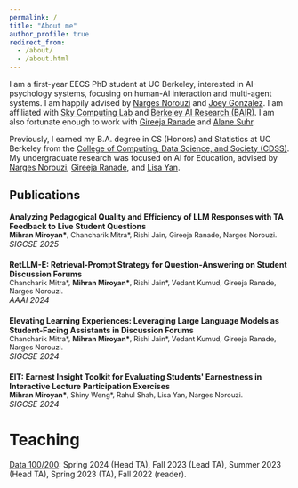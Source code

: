 ```yaml
---
permalink: /
title: "About me"
author_profile: true
redirect_from: 
  - /about/
  - /about.html
---
```


I am a first-year EECS PhD student at UC Berkeley, interested in AI-psychology systems, focusing on human-AI interaction and multi-agent systems. I am happily advised by [Narges Norouzi](https://nargesnorouzi.me/) and [Joey Gonzalez](https://people.eecs.berkeley.edu/~jegonzal/). I am affiliated with [Sky Computing Lab](https://sky.cs.berkeley.edu/) and [Berkeley AI Research (BAIR)](https://bair.berkeley.edu/). I am also fortunate enough to work with [Gireeja Ranade](https://people.eecs.berkeley.edu/~gireeja/) and [Alane Suhr](https://www.alanesuhr.com/).

Previously, I earned my B.A. degree in CS (Honors) and Statistics at UC Berkeley from the [College of Computing, Data Science, and Society (CDSS)](https://cdss.berkeley.edu/). My undergraduate research was focused on AI for Education, advised by [Narges Norouzi](https://nargesnorouzi.me/), [Gireeja Ranade](https://people.eecs.berkeley.edu/~gireeja/), and [Lisa Yan](https://www2.eecs.berkeley.edu/Faculty/Homepages/yanlisa.html).

<h2>Publications</h2>

<div style="margin-bottom: 20px;">
  <strong>Analyzing Pedagogical Quality and Efficiency of LLM Responses with TA Feedback to Live Student Questions</strong><br>
  <span style="font-size: 0.9em;"><strong>Mihran Miroyan*</strong>, Chancharik Mitra*, Rishi Jain, Gireeja Ranade, Narges Norouzi.</span><br>
  <em>SIGCSE 2025</em>
</div>

<div style="margin-bottom: 20px;">
  <a href="https://dl.acm.org/doi/10.1145/3626252.3630838" target="_blank" style="text-decoration: none;">
    <strong>RetLLM-E: Retrieval-Prompt Strategy for Question-Answering on Student Discussion Forums</strong>
  </a><br>
  <span style="font-size: 0.9em;">Chancharik Mitra*, <strong>Mihran Miroyan*</strong>, Rishi Jain*, Vedant Kumud, Gireeja Ranade, Narges Norouzi.</span><br>
  <em>AAAI 2024</em>
</div>

<div style="margin-bottom: 20px;">
  <a href="https://dl.acm.org/doi/10.1145/3626253.3635609" target="_blank" style="text-decoration: none;">
    <strong>Elevating Learning Experiences: Leveraging Large Language Models as Student-Facing Assistants in Discussion Forums</strong>
  </a><br>
  <span style="font-size: 0.9em;">Chancharik Mitra*, <strong>Mihran Miroyan*</strong>, Rishi Jain*, Vedant Kumud, Gireeja Ranade, Narges Norouzi.</span><br>
  <em>SIGCSE 2024</em>
</div>

<div style="margin-bottom: 20px;">
  <a href="https://dl.acm.org/doi/10.1609/aaai.v38i21.30368" target="_blank" style="text-decoration: none;">
    <strong>EIT: Earnest Insight Toolkit for Evaluating Students' Earnestness in Interactive Lecture Participation Exercises</strong>
  </a><br>
  <span style="font-size: 0.9em;"><strong>Mihran Miroyan*</strong>, Shiny Weng*, Rahul Shah, Lisa Yan, Narges Norouzi.</span><br>
  <em>SIGCSE 2024</em>
</div>

Teaching
=====
[Data 100/200](https://ds100.org/): Spring 2024 (Head TA), Fall 2023 (Lead TA), Summer 2023 (Head TA), Spring 2023 (TA), Fall 2022 (reader).
